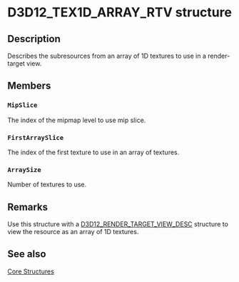 # D3D12_TEX1D_ARRAY_RTV structure

## Description

Describes the subresources from an array of 1D textures to use in a render-target view.

## Members

### `MipSlice`

The index of the mipmap level to use mip slice.

### `FirstArraySlice`

The index of the first texture to use in an array of textures.

### `ArraySize`

Number of textures to use.

## Remarks

Use this structure with a [D3D12_RENDER_TARGET_VIEW_DESC](https://learn.microsoft.com/windows/desktop/api/d3d12/ns-d3d12-d3d12_render_target_view_desc) structure to view the resource as an array of 1D textures.

## See also

[Core Structures](https://learn.microsoft.com/windows/desktop/direct3d12/direct3d-12-structures)